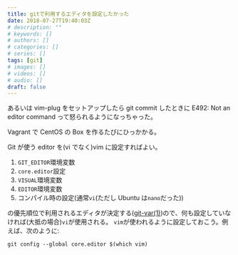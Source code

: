 ```yaml
---
title: gitで利用するエディタを設定したかった
date: 2018-07-27T19:40:03Z
# description: ""
# keywords: []
# authors: []
# categories: []
# series: []
tags: [git]
# images: []
# videos: []
# audio: []
draft: false
---
```


あるいは vim-plug をセットアップしたら git commit したときに E492: Not an editor command って怒られるようになっちゃった。

Vagrant で CentOS の Box を作るたびにひっかかる。

Git が使う editor を(vi でなく)vim に設定すればよい。

1. `GIT_EDITOR`環境変数
2. `core.editor`設定
3. `VISUAL`環境変数
4. `EDITOR`環境変数
5. コンパイル時の設定(通常`vi`(ただし Ubuntu は`nano`だった))

の優先順位で利用されるエディタが決定する([git-var(1)](https://git-scm.com/docs/git-var))ので、何も設定していなければ(大抵の場合)`vi`が使用される。
`vim`が使われるように設定しておこう。例えば、次のように:

    git config --global core.editor $(which vim)
